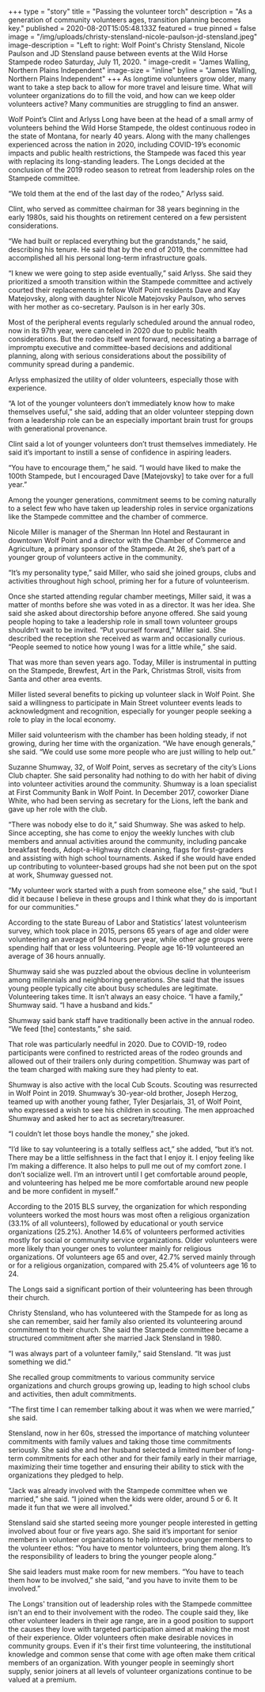 +++
type = "story"
title = "Passing the volunteer torch"
description = "As a generation of community volunteers ages, transition planning becomes key."
published = 2020-08-20T15:05:48.133Z
featured = true
pinned = false
image = "/img/uploads/christy-stensland-nicole-paulson-jd-stensland.jpeg"
image-description = "Left to right: Wolf Point's Christy Stensland, Nicole Paulson and JD Stensland pause between events at the Wild Horse Stampede rodeo Saturday, July 11, 2020. "
image-credit = "James Walling, Northern Plains Independent"
image-size = "inline"
byline = "James Walling, Northern Plains Independent"
+++
As longtime volunteers grow older, many want to take a step back to allow for more travel and leisure time. What will volunteer organizations do to fill the void, and how can we keep older volunteers active? Many communities are struggling to find an answer.

Wolf Point’s Clint and Arlyss Long have been at the head of a small army of volunteers behind the Wild Horse Stampede, the oldest continuous rodeo in the state of Montana, for nearly 40 years. Along with the many challenges experienced across the nation in 2020, including COVID-19’s economic impacts and public health restrictions, the Stampede was faced this year with replacing its long-standing leaders. The Longs decided at the conclusion of the 2019 rodeo season to retreat from leadership roles on the Stampede committee.

“We told them at the end of the last day of the rodeo,” Arlyss said.

Clint, who served as committee chairman for 38 years beginning in the early 1980s, said his thoughts on retirement centered on a few persistent considerations.

“We had built or replaced everything but the grandstands,” he said, describing his tenure. He said that by the end of 2019, the committee had accomplished all his personal long-term infrastructure goals.

“I knew we were going to step aside eventually,” said Arlyss. She said they prioritized a smooth transition within the Stampede committee and actively courted their replacements in fellow Wolf Point residents Dave and Kay Matejovsky, along with daughter Nicole Matejovsky Paulson, who serves with her mother as co-secretary. Paulson is in her early 30s.

Most of the peripheral events regularly scheduled around the annual rodeo, now in its 97th year, were canceled in 2020 due to public health considerations. But the rodeo itself went forward, necessitating a barrage of impromptu executive and committee-based decisions and additional planning, along with serious considerations about the possibility of community spread during a pandemic.

Arlyss emphasized the utility of older volunteers, especially those with experience.

“A lot of the younger volunteers don’t immediately know how to make themselves useful,” she said, adding that an older volunteer stepping down from a leadership role can be an especially important brain trust for groups with generational provenance.

Clint said a lot of younger volunteers don’t trust themselves immediately. He said it’s important to instill a sense of confidence in aspiring leaders.

“You have to encourage them,” he said. “I would have liked to make the 100th Stampede, but I encouraged Dave \[Matejovsky] to take over for a full year.”

Among the younger generations, commitment seems to be coming naturally to a select few who have taken up leadership roles in service organizations like the Stampede committee and the chamber of commerce.

Nicole Miller is manager of the Sherman Inn Hotel and Restaurant in downtown Wolf Point and a director with the Chamber of Commerce and Agriculture, a primary sponsor of the Stampede. At 26, she’s part of a younger group of volunteers active in the community.

“It’s my personality type,” said Miller, who said she joined groups, clubs and activities throughout high school, priming her for a future of volunteerism.

Once she started attending regular chamber meetings, Miller said, it was a matter of months before she was voted in as a director. It was her idea. She said she asked about directorship before anyone offered. She said young people hoping to take a leadership role in small town volunteer groups shouldn’t wait to be invited. “Put yourself forward,” Miller said. She described the reception she received as warm and occasionally curious. “People seemed to notice how young I was for a little while,” she said.

That was more than seven years ago. Today, Miller is instrumental in putting on the Stampede, Brewfest, Art in the Park, Christmas Stroll, visits from Santa and other area events.

Miller listed several benefits to picking up volunteer slack in Wolf Point. She said a willingness to participate in Main Street volunteer events leads to acknowledgment and recognition, especially for younger people seeking a role to play in the local economy.

Miller said volunteerism with the chamber has been holding steady, if not growing, during her time with the organization. “We have enough generals,” she said. “We could use some more people who are just willing to help out.”

Suzanne Shumway, 32, of Wolf Point, serves as secretary of the city’s Lions Club chapter. She said personality had nothing to do with her habit of diving into volunteer activities around the community. Shumway is a loan specialist at First Community Bank in Wolf Point. In December 2017, coworker Diane White, who had been serving as secretary for the Lions, left the bank and gave up her role with the club.

“There was nobody else to do it,” said Shumway. She was asked to help. Since accepting, she has come to enjoy the weekly lunches with club members and annual activities around the community, including pancake breakfast feeds, Adopt-a-Highway ditch cleaning, flags for first-graders and assisting with high school tournaments. Asked if she would have ended up contributing to volunteer-based groups had she not been put on the spot at work, Shumway guessed not.

“My volunteer work started with a push from someone else,” she said, “but I did it because I believe in these groups and I think what they do is important for our communities.”

According to the state Bureau of Labor and Statistics’ latest volunteerism survey, which took place in 2015, persons 65 years of age and older were volunteering an average of 94 hours per year, while other age groups were spending half that or less volunteering. People age 16-19 volunteered an average of 36 hours annually.

Shumway said she was puzzled about the obvious decline in volunteerism among millennials and neighboring generations. She said that the issues young people typically cite about busy schedules are legitimate. Volunteering takes time. It isn’t always an easy choice. “I have a family,” Shumway said. “I have a husband and kids.”

Shumway said bank staff have traditionally been active in the annual rodeo. “We feed \[the] contestants,” she said.

That role was particularly needful in 2020. Due to COVID-19, rodeo participants were confined to restricted areas of the rodeo grounds and allowed out of their trailers only during competition. Shumway was part of the team charged with making sure they had plenty to eat.

Shumway is also active with the local Cub Scouts. Scouting was resurrected in Wolf Point in 2019. Shumway’s 30-year-old brother, Joseph Herzog, teamed up with another young father, Tyler Desjarlais, 31, of Wolf Point, who expressed a wish to see his children in scouting. The men approached Shumway and asked her to act as secretary/treasurer.

“I couldn’t let those boys handle the money,” she joked.

“I’d like to say volunteering is a totally selfless act,” she added, “but it’s not. There may be a little selfishness in the fact that I enjoy it. I enjoy feeling like I’m making a difference. It also helps to pull me out of my comfort zone. I don’t socialize well. I’m an introvert until I get comfortable around people, and volunteering has helped me be more comfortable around new people and be more confident in myself.”

According to the 2015 BLS survey, the organization for which responding volunteers worked the most hours was most often a religious organization (33.1% of all volunteers), followed by educational or youth service organizations (25.2%). Another 14.6% of volunteers performed activities mostly for social or community service organizations. Older volunteers were more likely than younger ones to volunteer mainly for religious organizations. Of volunteers age 65 and over, 42.7% served mainly through or for a religious organization, compared with 25.4% of volunteers age 16 to 24.

The Longs said a significant portion of their volunteering has been through their church.

Christy Stensland, who has volunteered with the Stampede for as long as she can remember, said her family also oriented its volunteering around commitment to their church. She said the Stampede committee became a structured commitment after she married Jack Stensland in 1980.

“I was always part of a volunteer family,” said Stensland. “It was just something we did.”

She recalled group commitments to various community service organizations and church groups growing up, leading to high school clubs and activities, then adult commitments.

“The first time I can remember talking about it was when we were married,” she said.

Stensland, now in her 60s, stressed the importance of matching volunteer commitments with family values and taking those time commitments seriously. She said she and her husband selected a limited number of long-term commitments for each other and for their family early in their marriage, maximizing their time together and ensuring their ability to stick with the organizations they pledged to help.

“Jack was already involved with the Stampede committee when we married,” she said. “I joined when the kids were older, around 5 or 6. It made it fun that we were all involved.”

Stensland said she started seeing more younger people interested in getting involved about four or five years ago. She said it’s important for senior members in volunteer organizations to help introduce younger members to the volunteer ethos: “You have to mentor volunteers, bring them along. It’s the responsibility of leaders to bring the younger people along.”

She said leaders must make room for new members. “You have to teach them how to be involved,” she said, “and you have to invite them to be involved.”

The Longs' transition out of leadership roles with the Stampede committee isn't an end to their involvement with the rodeo. The couple said they, like other volunteer leaders in their age range, are in a good position to support the causes they love with targeted participation aimed at making the most of their experience. Older volunteers often make desirable novices in community groups. Even if it's their first time volunteering, the institutional knowledge and common sense that come with age often make them critical members of an organization. With younger people in seemingly short supply, senior joiners at all levels of volunteer organizations continue to be valued at a premium.